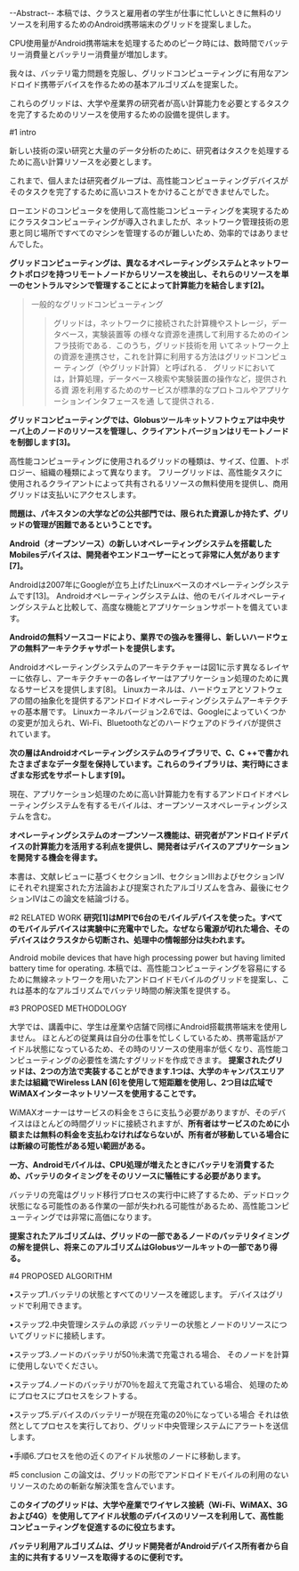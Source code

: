 --Abstract--
本稿では、クラスと雇用者の学生が仕事に忙しいときに無料のリソースを利用するためのAndroid携帯端末のグリッドを提案しました。

CPU使用量がAndroid携帯端末を処理するためのピーク時には、数時間でバッテリー消費量とバッテリー消費量が増加します。

我々は、バッテリ電力問題を克服し、グリッドコンピューティングに有用なアンドロイド携帯デバイスを作るための基本アルゴリズムを提案した。

これらのグリッドは、大学や産業界の研究者が高い計算能力を必要とするタスクを完了するためのリソースを使用するための設備を提供します。

#1 intro

新しい技術の深い研究と大量のデータ分析のために、研究者はタスクを処理するために高い計算リソースを必要とします。

これまで、個人または研究者グループは、高性能コンピューティングデバイスがそのタスクを完了するために高いコストをかけることができませんでした。

ローエンドのコンピュータを使用して高性能コンピューティングを実現するためにクラスタコンピューティングが導入されましたが、ネットワーク管理技術の恩恵と同じ場所ですべてのマシンを管理するのが難しいため、効率的ではありませんでした。

**グリッドコンピューティングは、異なるオペレーティングシステムとネットワークトポロジを持つリモートノードからリソースを検出し、それらのリソースを単一のセントラルマシンで管理することによって計算能力を結合します[2]。**

>一般的なグリッドコンピューティング
>>  グリッドは，ネットワークに接続された計算機やストレージ，データベース，実験装置等
の様々な資源を連携して利用するためのインフラ技術である．このうち，グリッド技術を用
いてネットワーク上の資源を連携させ，これを計算に利用する方法はグリッドコンピュー
ティング（やグリッド計算）と呼ばれる．
>> グリッドにおいては，計算処理，データベース検索や実験装置の操作など，提供される資
源を利用するためのサービスが標準的なプロトコルやアプリケーションインタフェースを通
して提供される．

**グリッドコンピューティングでは、Globusツールキットソフトウェアは中央サーバ上のノードのリソースを管理し、クライアントバージョンはリモートノードを制御します[3]。**

高性能コンピューティングに使用されるグリッドの種類は、サイズ、位置、トポロジー、組織の種類によって異なります。
フリーグリッドは、高性能タスクに使用されるクライアントによって共有されるリソースの無料使用を提供し、商用グリッドは支払いにアクセスします。

**問題は、パキスタンの大学などの公共部門では、限られた資源しか持たず、グリッドの管理が困難であるということです。**

**Android（オープンソース）の新しいオペレーティングシステムを搭載したMobilesデバイスは、開発者やエンドユーザーにとって非常に人気があります[7]。**

Androidは2007年にGoogleが立ち上げたLinuxベースのオペレーティングシステムです[13]。
Androidオペレーティングシステムは、他のモバイルオペレーティングシステムと比較して、高度な機能とアプリケーションサポートを備えています。

**Androidの無料ソースコードにより、業界での強みを獲得し、新しいハードウェアの無料アーキテクチャサポートを提供します。**

Androidオペレーティングシステムのアーキテクチャーは図1に示す異なるレイヤーに依存し、アーキテクチャーの各レイヤーはアプリケーション処理のために異なるサービスを提供します[8]。
Linuxカーネルは、ハードウェアとソフトウェアの間の抽象化を提供するアンドロイドオペレーティングシステムアーキテクチャの基本層です。
Linuxカーネルバージョン2.6では、Googleによっていくつかの変更が加えられ、Wi-Fi、Bluetoothなどのハードウェアのドライバが提供されています。

**次の層はAndroidオペレーティングシステムのライブラリで、C、C ++で書かれたさまざまなデータ型を保持しています。これらのライブラリは、実行時にさまざまな形式をサポートします[9]。**

現在、アプリケーション処理のために高い計算能力を有するアンドロイドオペレーティングシステムを有するモバイルは、オープンソースオペレーティングシステムを含む。

**オペレーティングシステムのオープンソース機能は、研究者がアンドロイドデバイスの計算能力を活用する利点を提供し、開発者はデバイスのアプリケーションを開発する機会を得ます。**

本書は、文献レビューに基づくセクションII、セクションIIIおよびセクションIVにそれぞれ提案された方法論および提案されたアルゴリズムを含み、最後にセクションIVはこの論文を結論づける。

#2 RELATED WORK
**研究[1]はMPIで6台のモバイルデバイスを使った。すべてのモバイルデバイスは実験中に充電中でした。なぜなら電源が切れた場合、そのデバイスはクラスタから切断され、処理中の情報部分は失われます。**

Android mobile devices that have high processing power but having limited battery time for operating. 
本稿では、高性能コンピューティングを容易にするために無線ネットワークを用いたアンドロイドモバイルのグリッドを提案し、これは基本的なアルゴリズムでバッテリ時間の解決策を提供する。

#3 PROPOSED METHODOLOGY

大学では、講義中に、学生は産業や店舗で同様にAndroid搭載携帯端末を使用しません。 ほとんどの従業員は自分の仕事を忙しくしているため、携帯電話がアイドル状態になっているため、その時のリソースの使用率が低くなり、高性能コンピューティングの必要性を満たすグリッドを作成できます。
**提案されたグリッドは、2つの方法で実装することができます.1つは、大学のキャンパスエリアまたは組織でWireless LAN [6]を使用して短距離を使用し、2つ目は広域でWiMAXインターネットリソースを使用することです。**

WiMAXオーナーはサービスの料金をさらに支払う必要がありますが、そのデバイスはほとんどの時間グリッドに接続されますが、**所有者はサービスのために小額または無料の料金を支払わなければならないが、所有者が移動している場合には断線の可能性がある短い範囲がある。**


**一方、Androidモバイルは、CPU処理が増えたときにバッテリを消費するため、バッテリのタイミングをそのリソースに犠牲にする必要があります。**

バッテリの充電はグリッド移行プロセスの実行中に終了するため、デッドロック状態になる可能性のある作業の一部が失われる可能性があるため、高性能コンピューティングでは非常に高価になります。

**提案されたアルゴリズムは、グリッドの一部であるノードのバッテリタイミングの解を提供し、将来このアルゴリズムはGlobusツールキットの一部であり得る。**

#4 PROPOSED ALGORITHM

•ステップ1.バッテリの状態とすべてのリソースを確認します。
デバイスはグリッドで利用できます。

•ステップ2.中央管理システムの承認
バッテリーの状態とノードのリソースについてグリッドに接続します。

•ステップ3.ノードのバッテリが50％未満で充電される場合、
そのノードを計算に使用しないでください。

•ステップ4.ノードのバッテリが70％を超えて充電されている場合、
処理のためにプロセスにプロセスをシフトする。

•ステップ5.デバイスのバッテリーが現在充電の20％になっている場合
それは依然としてプロセスを実行しており、グリッド中央管理システムにアラートを送信します。

•手順6.プロセスを他の近くのアイドル状態のノードに移動します。


#5 conclusion
この論文は、グリッドの形でアンドロイドモバイルの利用のないリソースのための斬新な解決策を含んでいます。

**このタイプのグリッドは、大学や産業でワイヤレス接続（Wi-Fi、WiMAX、3Gおよび4G）を使用してアイドル状態のデバイスのリソースを利用して、高性能コンピューティングを促進するのに役立ちます。**

**バッテリ利用アルゴリズムは、グリッド開発者がAndroidデバイス所有者から自主的に共有するリソースを取得するのに便利です。**
